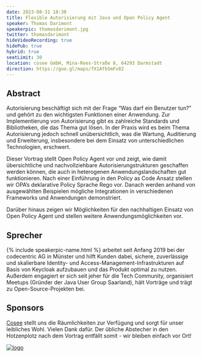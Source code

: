 ```yaml
---
date: 2023-08-31 18:30
title: Flexible Autorisierung mit Java und Open Policy Agent
speaker: Thomas Darimont
speakerpic: thomasdarimont.jpg
twitter: thomasdarimont
hideVideoRecording: true
hidePub: true
hybrid: true
seatLimit: 30
location: cosee GmbH, Mina-Rees-Straße 8, 64293 Darmstadt
direction: https://goo.gl/maps/fX1AfbSmFv82
---
```


## Abstract

Autorisierung beschäftigt sich mit der Frage “Was darf ein Benutzer tun?” und gehört zu den wichtigsten Funktionen einer Anwendung. Zur Implementierung von Autorisierung gibt es zahlreiche Standards und Bibliotheken, die das Thema gut lösen. In der Praxis wird es beim Thema Autorisierung jedoch schnell unübersichtlich, was die Wartung, Auditierung und Erweiterung, insbesondere bei dem Einsatz von unterschiedlichen Technologien, erschwert.

Dieser Vortrag stellt Open Policy Agent vor und zeigt, wie damit übersichtliche und nachvollziehbare Autorisierungstrukturen geschaffen werden können, die auch in heterogenen Anwendungslandschaften gut funktionieren. Nach einer Einführung in den Policy as Code Ansatz stellen wir OPA’s deklarative Policy Sprache Rego vor. Danach werden anhand von ausgewählten Beispielen mögliche Integrationen in verschiedenen Frameworks und Anwendungen demonstriert.

Darüber hinaus zeigen wir Möglichkeiten für den nachhaltigen Einsatz von Open Policy Agent und stellen weitere Anwendungsmöglichkeiten vor.

## Sprecher

{% include speakerpic-name.html %} arbeitet seit Anfang 2019 bei der codecentric AG in Münster und hilft Kunden dabei, sichere, zuverlässige und skalierbare Identity- und Access-Management-Infrastrukturen auf Basis von Keycloak aufzubauen und das Produkt optimal zu nutzen. Außerdem engagiert er sich seit jeher für die Tech Community, organisiert Meetups (Gründer der Java User Group Saarland), hält Vorträge und trägt zu Open-Source-Projekten bei.

## Sponsors

[Cosee](http://www.cosee.biz) stellt uns die Räumlichkeiten zur Verfügung und sorgt für unser leibliches Wohl. Vielen Dank dafür. Der übliche Abstecher in den Hotzenplotz nach dem Vortrag entfällt somit - wir bleiben einfach vor Ort!

[![logo](/images/sponsors/cosee.png)](http://www.cosee.biz) 
